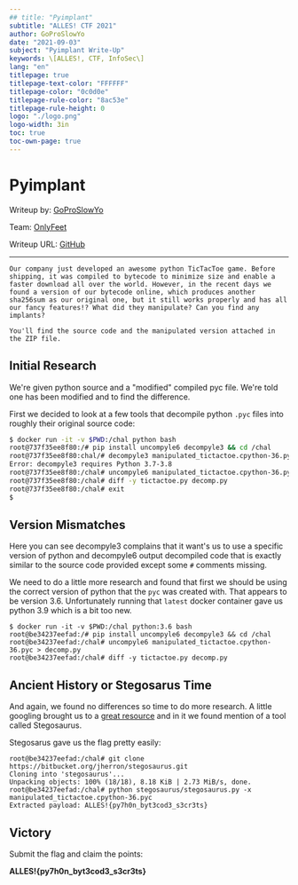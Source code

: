```yaml
---
## title: "Pyimplant"
subtitle: "ALLES! CTF 2021"
author: GoProSlowYo
date: "2021-09-03"
subject: "Pyimplant Write-Up"
keywords: \[ALLES!, CTF, InfoSec\]
lang: "en"
titlepage: true
titlepage-text-color: "FFFFFF"
titlepage-color: "0c0d0e"
titlepage-rule-color: "8ac53e"
titlepage-rule-height: 0
logo: "./logo.png"
logo-width: 3in
toc: true
toc-own-page: true
---
```


# Pyimplant

Writeup by: [GoProSlowYo](https://github.com/goproslowyo)

Team: [OnlyFeet](https://ctftime.org/team/144644)

Writeup URL: [GitHub](https://infosecstreams.github.io/allesctf2021/pyimplant/)

----

```text
Our company just developed an awesome python TicTacToe game. Before shipping, it was compiled to bytecode to minimize size and enable a faster download all over the world. However, in the recent days we found a version of our bytecode online, which produces another sha256sum as our original one, but it still works properly and has all our fancy features!? What did they manipulate? Can you find any implants?

You'll find the source code and the manipulated version attached in the ZIP file.
```

## Initial Research

We're given python source and a "modified" compiled pyc file. We're told one has been modified and to find the difference.

First we decided to look at a few tools that decompile python `.pyc` files into roughly their original source code:

```bash
$ docker run -it -v $PWD:/chal python bash
root@737f35ee8f80:/# pip install uncompyle6 decompyle3 && cd /chal
root@737f35ee8f80:chal/# decompyle3 manipulated_tictactoe.cpython-36.pyc
Error: decompyle3 requires Python 3.7-3.8
root@737f35ee8f80:/chal# uncompyle6 manipulated_tictactoe.cpython-36.pyc > decomp.py
root@737f35ee8f80:/chal# diff -y tictactoe.py decomp.py
root@737f35ee8f80:/chal# exit
$ 
```

## Version Mismatches

Here you can see decompyle3 complains that it want's us to use a specific version of python and decompyle6 output decompiled code that is exactly similar to the source code provided except some `#` comments missing.

We need to do a little more research and found that first we should be using the correct version of python that the `pyc` was created with. That appears to be version 3.6. Unfortunately running that `latest` docker container gave us python 3.9 which is a bit too new.

```shell
$ docker run -it -v $PWD:/chal python:3.6 bash
root@be34237eefad:/# pip install uncompyle6 decompyle3 && cd /chal
root@be34237eefad:/chal# uncompyle6 manipulated_tictactoe.cpython-36.pyc > decomp.py
root@be34237eefad:/chal# diff -y tictactoe.py decomp.py
```

## Ancient History or Stegosarus Time

And again, we found no differences so time to do more research. A little googling brought us to a [great resource](https://liuxin.website/project/pyc/) and in it we found mention of a tool called Stegosaurus.

Stegosarus gave us the flag pretty easily:

```shell
root@be34237eefad:/chal# git clone https://bitbucket.org/jherron/stegosaurus.git
Cloning into 'stegosaurus'...
Unpacking objects: 100% (18/18), 8.18 KiB | 2.73 MiB/s, done.
root@be34237eefad:/chal# python stegosaurus/stegosaurus.py -x manipulated_tictactoe.cpython-36.pyc 
Extracted payload: ALLES!{py7h0n_byt3cod3_s3cr3ts}
```

## Victory

Submit the flag and claim the points:

**ALLES!{py7h0n_byt3cod3_s3cr3ts}**
